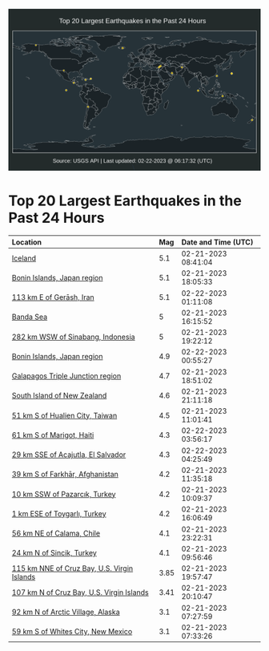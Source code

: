 ![Map](./map.png)

# Top 20 Largest Earthquakes in the Past 24 Hours

| Location | Mag | Date and Time (UTC) |
|:---|:---|:---|
| [Iceland](https://earthquake.usgs.gov/earthquakes/eventpage/us6000jqie) | 5.1 | 02-21-2023 08:41:04 |
| [Bonin Islands, Japan region](https://earthquake.usgs.gov/earthquakes/eventpage/us6000jqli) | 5.1 | 02-21-2023 18:05:33 |
| [113 km E of Gerāsh, Iran](https://earthquake.usgs.gov/earthquakes/eventpage/us6000jqp6) | 5.1 | 02-22-2023 01:11:08 |
| [Banda Sea](https://earthquake.usgs.gov/earthquakes/eventpage/us6000jqku) | 5 | 02-21-2023 16:15:52 |
| [282 km WSW of Sinabang, Indonesia](https://earthquake.usgs.gov/earthquakes/eventpage/us6000jqm1) | 5 | 02-21-2023 19:22:12 |
| [Bonin Islands, Japan region](https://earthquake.usgs.gov/earthquakes/eventpage/us6000jqp4) | 4.9 | 02-22-2023 00:55:27 |
| [Galapagos Triple Junction region](https://earthquake.usgs.gov/earthquakes/eventpage/us6000jqls) | 4.7 | 02-21-2023 18:51:02 |
| [South Island of New Zealand](https://earthquake.usgs.gov/earthquakes/eventpage/us6000jqms) | 4.6 | 02-21-2023 21:11:18 |
| [51 km S of Hualien City, Taiwan](https://earthquake.usgs.gov/earthquakes/eventpage/us6000jqis) | 4.5 | 02-21-2023 11:01:41 |
| [61 km S of Marigot, Haiti](https://earthquake.usgs.gov/earthquakes/eventpage/us6000jqps) | 4.3 | 02-22-2023 03:56:17 |
| [29 km SSE of Acajutla, El Salvador](https://earthquake.usgs.gov/earthquakes/eventpage/us6000jqpz) | 4.3 | 02-22-2023 04:25:49 |
| [39 km S of Farkhār, Afghanistan](https://earthquake.usgs.gov/earthquakes/eventpage/us6000jqiw) | 4.2 | 02-21-2023 11:35:18 |
| [10 km SSW of Pazarcık, Turkey](https://earthquake.usgs.gov/earthquakes/eventpage/us6000jqim) | 4.2 | 02-21-2023 10:09:37 |
| [1 km ESE of Toygarlı, Turkey](https://earthquake.usgs.gov/earthquakes/eventpage/us6000jqkr) | 4.2 | 02-21-2023 16:06:49 |
| [56 km NE of Calama, Chile](https://earthquake.usgs.gov/earthquakes/eventpage/us6000jqnl) | 4.1 | 02-21-2023 23:22:31 |
| [24 km N of Sincik, Turkey](https://earthquake.usgs.gov/earthquakes/eventpage/us6000jqil) | 4.1 | 02-21-2023 09:56:46 |
| [115 km NNE of Cruz Bay, U.S. Virgin Islands](https://earthquake.usgs.gov/earthquakes/eventpage/pr2023052000) | 3.85 | 02-21-2023 19:57:47 |
| [107 km N of Cruz Bay, U.S. Virgin Islands](https://earthquake.usgs.gov/earthquakes/eventpage/pr71396993) | 3.41 | 02-21-2023 20:10:47 |
| [92 km N of Arctic Village, Alaska](https://earthquake.usgs.gov/earthquakes/eventpage/ak0232e49zut) | 3.1 | 02-21-2023 07:27:59 |
| [59 km S of Whites City, New Mexico](https://earthquake.usgs.gov/earthquakes/eventpage/tx2023dptp) | 3.1 | 02-21-2023 07:33:26 |
